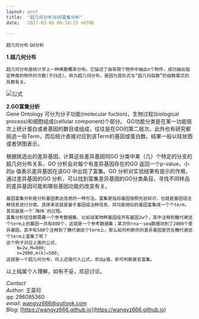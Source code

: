 ```yaml
---
layout: post  
title:  "超几何分布与GO富集分析"  
date:   2017-03-08 00:18:23 +0700  

---
```





`超几何分布` `GO分析`

**1.超几何分布**

	超几何分布是统计学上一种离散概率分布。它描述了由有限个物件中抽出n个物件，成功抽出指定种类的物件的次数(不归还)。称为超几何分布，是因为其形式与“超几何函数”的级数展式的系数有关。  
![公式](http://s9.sinaimg.cn/large/002iWAXLzy79bAV923Kf8&amp;690)

**2.GO富集分析**  
Gene Ontology 可分为分子功能(molecular fuction)，生物过程(biological process)和细胞组成(cellular component)个部分。
GO功能分类是在某一功能层次上统计蛋白或者基因的数目或组成，往往是在GO的第二层次。此外也有研究都挑选一些Term，而后统计直接对应到该Term的基因或蛋白数。结果一般以柱状图或者饼图表示。
	
			
根据挑选出的差异基因，计算这些差异基因同GO 分类中某（几）个特定的分支的超几何分布关系，GO 分析会对每个有差异基因存在的GO 返回一个p-value，小的p 值表示差异基因在该GO 中出现了富集。GO 分析对实验结果有提示的作用，通过差异基因的GO 分析，可以找到富集差异基因的GO分类条目，寻找不同样品的差异基因可能和哪些基因功能的改变有关。

	基因富集分析是分析基因表达信息的一种方法，富集是指将基因按照先验知识，也就是基因组注释信息进行分类。具体来说就是基于基因组注释信息，将功能相似的基因富集成一个个term，其实就是一个`降纬`的过程。
	富集分析往往都需要一个参考数据集，比如说某物种基因组共有基因2w个，其中注释到糖代谢这个term上的基因一共有800个，这就是一个参考数据集；某次你rna－seq数据测到了2000个差异基因，其中有500个注释到了糖代谢这个term上，那么如何判断你的差异基因是否在糖代谢这个term上富集了呢？
	这个例子对应上面的公式，
		N=2w,M=800;
		n=2000,m(k)=500;
	这就是一个超几何分布，将上述值代入公式，求出p值，即可判断是否富集。

以上纯属个人理解，如有不妥，欢迎讨论。



*Contact*  
*Author*: 王英珍   
*qq*: 296085360  
*email*:  wangyz666@outlook.com  
*Blog*: [https://wangyz666.github.io](https://wangyz666.github.io)
